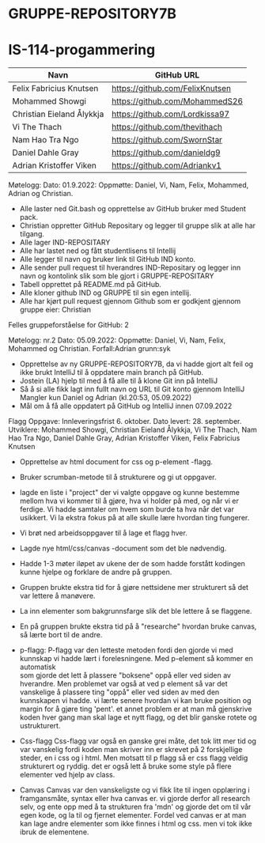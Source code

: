 # GRUPPE-REPOSITORY7B

# IS-114-progammering
| Navn                     | GitHub URL                     |
|--------------------------|--------------------------------|
| Felix Fabricius Knutsen  | https://github.com/FelixKnutsen |
| Mohammed Showgi          | https://github.com/MohammedS26 |
| Christian Eieland Ålykkja | https://github.com/Lordkissa97 |
| Vi The Thach             | https://github.com/thevithach  |
| Nam Hao Tra Ngo | https://github.com/SwornStar |
| Daniel Dahle Gray |  https://github.com/danieldg9|
| Adrian Kristoffer Viken | https://github.com/Adriankv1 |


Møtelogg:
Dato: 01.9.2022:
Oppmøtte: Daniel, Vi, Nam, Felix, Mohammed, Adrian og Christian.

- Alle laster ned Git.bash og opprettelse av GitHub bruker med Student pack.
- Christian oppretter GitHub Repositary og legger til gruppe slik at alle har tilgang.
- Alle lager IND-REPOSITARY
- Alle har lastet ned og fått studentlisens til Intellij
- Alle legger til navn og bruker link til GitHub IND konto.
- Alle sender pull request til hverandres IND-Repositary og legger inn navn og kontolink slik som ble gjort i GRUPPE-REPOSITARY
- Tabell opprettet på README.md på GitHub.
- Alle kloner github IND og GRUPPE til sin egen intellij.
- Alle har kjørt pull request gjennom Github som er godkjent gjennom gruppe eier: Christian

Felles gruppeforståelse for GitHub: 2

Møtelogg: nr.2
Dato: 05.09.2022:
Oppmøtte: Daniel, Vi, Nam, Felix, Mohammed og Christian. Forfall:Adrian grunn:syk

- Opprettelse av ny GRUPPE-REPOSITORY7B, da vi hadde gjort
alt feil og ikke brukt IntelliJ til å oppdatere main branch på GitHub.
- Jostein (LA) hjelp til med å få alle til å klone Git inn på IntelliJ
- Så å si alle fikk lagt inn fullt navn og URL til Git konto gjennom IntelliJ
Mangler kun Daniel og Adrian (kl.20:53, 05.09.2022) 
- Mål om å få alle oppdatert på GitHub og IntelliJ innen 07.09.2022


Flagg Oppgave:
Innleveringsfrist 6. oktober.
Dato levert: 28. september.
Utviklere: Mohammed Showgi, Christian Eieland Ålykkja, Vi The Thach, Nam Hao Tra Ngo,
Daniel Dahle Gray, Adrian Kristoffer Viken, Felix Fabricius Knutsen

- Opprettelse av html document for css og p-element -flagg. 
- Bruker scrumban-metode til å strukturere og gi ut oppgaver.
- lagde en liste i "project" der vi valgte oppgave og kunne bestemme mellom hva vi kommer til å gjøre, hva vi holder på med, og når vi er ferdige.
Vi hadde samtaler om hvem som burde ta hva når det var usikkert. Vi la ekstra fokus på at alle skulle lære hvordan ting fungerer.
- Vi brøt ned arbeidsoppgaver til å lage et flagg hver.
- Lagde nye html/css/canvas -document som det ble nødvendig.
- Hadde 1-3 møter iløpet av ukene der de som hadde forstått kodingen kunne hjelpe og forklare de andre på gruppen.
- Gruppen brukte ekstra tid for å gjøre nettsidene mer strukturert så det var lettere å manøvere.
- La inn elementer som bakgrunnsfarge slik det ble lettere å se flaggene.
- En på gruppen brukte ekstra tid på å "researche" hvordan bruke canvas, så lærte bort til de andre.

- p-flagg:
P-flagg var den letteste metoden fordi den gjorde vi med kunnskap vi hadde lært i forelesningene.
Med p-element så kommer en automatisk <br> som gjorde det lett å plassere "boksene" oppå eller ved siden av hverandre.
Men problemet var også at ved p element så var det vanskelige å plassere ting "oppå" eller ved siden av med den kunnskapen vi hadde.
vi lærte senere hvordan vi kan bruke position og margin for å gjøre ting 'pent'.
et annet problem er at man må gjenskrive koden hver gang man skal lage et nytt flagg, og det blir ganske rotete og ustrukturert.

- Css-flagg
Css-flagg var også en ganske grei måte, det tok litt mer tid og var vanskelig fordi koden man skriver inn er skrevet på 2 forskjellige steder,
en i css og i html.
Men motsatt til p flagg så er css flagg veldig strukturert og ryddig. det er også lett å bruke some style på flere elementer ved hjelp av class.


- Canvas
Canvas var den vanskeligste og vi fikk lite til ingen opplæring i framgansmåte, syntax eller hva canvas er.
vi gjorde derfor all research selv, og ente opp med å ta strukturen fra 'mdn' og gjorde det om til vår egen kode, og la til og fjernet elementer.
Fordel ved canvas er at man kan lage andre elementer som ikke finnes i html og css. men vi tok ikke ibruk de elementene.